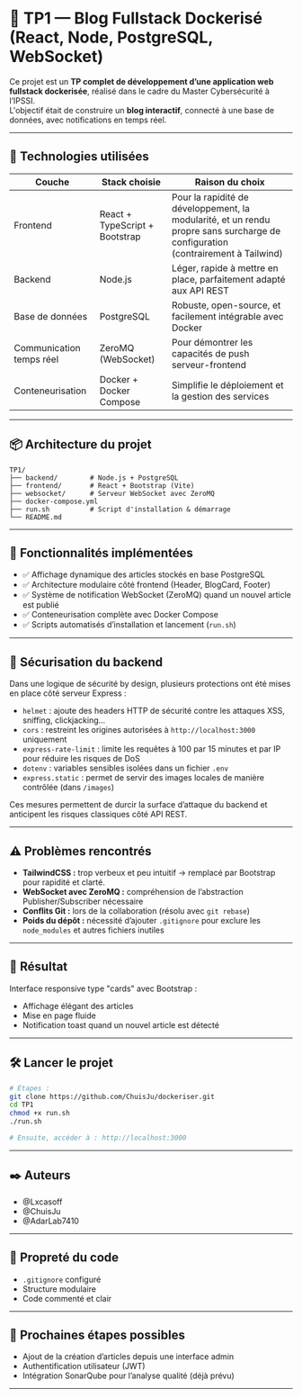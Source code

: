 # 🐳 TP1 — Blog Fullstack Dockerisé (React, Node, PostgreSQL, WebSocket)

Ce projet est un **TP complet de développement d’une application web fullstack dockerisée**, réalisé dans le cadre du Master Cybersécurité à l’IPSSI.  
L'objectif était de construire un **blog interactif**, connecté à une base de données, avec notifications en temps réel.

---

## 🚀 Technologies utilisées

| Couche      | Stack choisie | Raison du choix |
|-------------|---------------|-----------------|
| Frontend    | React + TypeScript + Bootstrap | Pour la rapidité de développement, la modularité, et un rendu propre sans surcharge de configuration (contrairement à Tailwind) |
| Backend     | Node.js    | Léger, rapide à mettre en place, parfaitement adapté aux API REST |
| Base de données | PostgreSQL | Robuste, open-source, et facilement intégrable avec Docker |
| Communication temps réel | ZeroMQ (WebSocket) | Pour démontrer les capacités de push serveur-frontend |
| Conteneurisation | Docker + Docker Compose | Simplifie le déploiement et la gestion des services |

---

## 📦 Architecture du projet

```
TP1/
├── backend/        # Node.js + PostgreSQL
├── frontend/       # React + Bootstrap (Vite)
├── websocket/      # Serveur WebSocket avec ZeroMQ
├── docker-compose.yml
├── run.sh          # Script d'installation & démarrage
└── README.md
```

---

## 🧩 Fonctionnalités implémentées

- ✅ Affichage dynamique des articles stockés en base PostgreSQL
- ✅ Architecture modulaire côté frontend (Header, BlogCard, Footer)
- ✅ Système de notification WebSocket (ZeroMQ) quand un nouvel article est publié
- ✅ Conteneurisation complète avec Docker Compose
- ✅ Scripts automatisés d’installation et lancement (`run.sh`)

---

## 🔐 Sécurisation du backend

Dans une logique de sécurité by design, plusieurs protections ont été mises en place côté serveur Express :

- `helmet` : ajoute des headers HTTP de sécurité contre les attaques XSS, sniffing, clickjacking...
- `cors` : restreint les origines autorisées à `http://localhost:3000` uniquement
- `express-rate-limit` : limite les requêtes à 100 par 15 minutes et par IP pour réduire les risques de DoS
- `dotenv` : variables sensibles isolées dans un fichier `.env`
- `express.static` : permet de servir des images locales de manière contrôlée (dans `/images`)

Ces mesures permettent de durcir la surface d’attaque du backend et anticipent les risques classiques côté API REST.

---

## ⚠️ Problèmes rencontrés

- **TailwindCSS :** trop verbeux et peu intuitif → remplacé par Bootstrap pour rapidité et clarté.
- **WebSocket avec ZeroMQ :** compréhension de l’abstraction Publisher/Subscriber nécessaire
- **Conflits Git :** lors de la collaboration (résolu avec `git rebase`)
- **Poids du dépôt :** nécessité d’ajouter `.gitignore` pour exclure les `node_modules` et autres fichiers inutiles

---

## 📸 Résultat

Interface responsive type "cards" avec Bootstrap :
- Affichage élégant des articles
- Mise en page fluide
- Notification toast quand un nouvel article est détecté

---

## 🛠️ Lancer le projet

```bash
# Étapes :
git clone https://github.com/ChuisJu/dockeriser.git
cd TP1
chmod +x run.sh
./run.sh

# Ensuite, accéder à : http://localhost:3000
```

---

## ✒️ Auteurs

- @Lxcasoff
- @ChuisJu 
- @AdarLab7410
---

## 🧼 Propreté du code

- `.gitignore` configuré
- Structure modulaire
- Code commenté et clair

---

## 🏁 Prochaines étapes possibles

- Ajout de la création d’articles depuis une interface admin
- Authentification utilisateur (JWT)
- Intégration SonarQube pour l’analyse qualité (déjà prévu)

---

